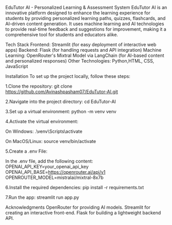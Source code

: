 EduTutor AI - Personalized Learning & Assessment System
EduTutor AI is an innovative platform designed to enhance the learning experience for students by providing personalized learning paths, quizzes, flashcards, and AI-driven content generation. It uses machine learning and AI technologies to provide real-time feedback and suggestions for improvement, making it a comprehensive tool for students and educators alike.

Tech Stack
Frontend: Streamlit (for easy deployment of interactive web apps)
Backend: Flask (for handling requests and API integration)
Machine Learning: OpenRouter's Mixtral Model via LangChain (for AI-based content and personalized responses)
Other Technologies: Python,HTML, CSS, JavaScript

Installation
To set up the project locally, follow these steps:

1.Clone the repository:
git clone https://github.com/Avinashpasham07/EduTutor-AI.git

2.Navigate into the project directory:
cd EduTutor-AI

3.Set up a virtual environment:
python -m venv venv

4.Activate the virtual environment:

On Windows:
.\venv\Scripts\activate

On MacOS/Linux:
source venv/bin/activate

5.Create a .env File:

In the .env file, add the following content:
OPENAI_API_KEY=your_openai_api_key
OPENAI_API_BASE=https://openrouter.ai/api/v1
OPENROUTER_MODEL=mistralai/mixtral-8x7b

6.Install the required dependencies:
pip install -r requirements.txt

7.Run the app:
streamlit run app.py

Acknowledgments
OpenRouter for providing AI models.
Streamlit for creating an interactive front-end.
Flask for building a lightweight backend API.


